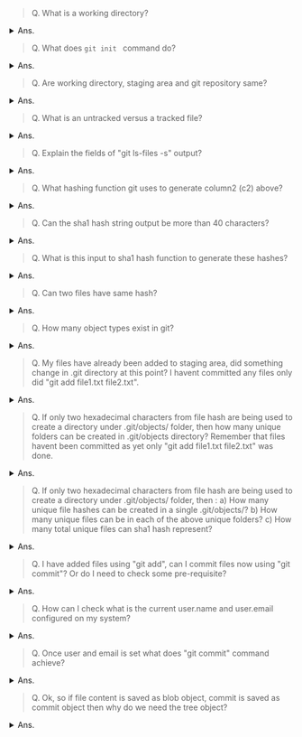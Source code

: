 > Q. What is a working directory?
<details><summary>Ans.</summary>
<p>

```
It is the directory from where "git init" was run.
If "git init" was run from within "/apps/myDir" then "/apps/myDir/" is working directory.
$ pwd
/apps/
$ mkdir myDir
$ cd /apps/myDir
$ git init
```
</p>
</details>


> Q. What does ```git init ``` command do?
<details><summary>Ans.</summary>
<p>

```
git init creates a .git folder inside the folder from where the "git init" was run.
If "git init" was run from "/apps/myDir" then 
we will see "/apps/myDir/.git" folder after running init.
.git is the folder which git uses to track the 
various objects within a working directory (/apps/myDir/ in our case).
```
</p>
</details>


> Q. Are working directory, staging area and git repository same?
<details><summary>Ans.</summary>
<p>

```
Different. Between a file creation and until its committed it in git repo,
it is present in either one or more of these directories:

1) Working Directory:
This is where you ran git init command (has .git folder)
This is where you create the files/folders. Basically your code folder.

2) Staging Area:
This is where file gets added by using add command.
Exa. git add <filename> adds file to staging area.

3) Git Repository:
This is where file gets addded once an added file gets committed using commit command.
Exa. git commit -m "Message"
```
</p>
</details>


> Q. What is an untracked versus a tracked file?
<details><summary>Ans.</summary>
<p>

```
1) Untracked files:
Files which have been created by user but not added
to staging area using "git add". Untracked files are
shown in red in "git status" output.

2) Tracked files:
Files which have been addded to staging area but
haven't been committed as yet. Only "git add" has
been performed on these files, not "git commit".
Tracked files are shown in green in "git status" output.
```
</p>
</details>



> Q. Explain the fields of "git ls-files -s" output?
<details><summary>Ans.</summary>
<p>

```
c1     c2                                       c3      c4
100644 e69de29bb2d1d6434b8b29ae775ad8c2e48c5391 0       file1.txt

Below are explanation of c1, c2, c3 and c4:
1) 100644    - c1 defines type of file and its permission
               (100 being regular file 644 being it permission out of 777)
2) e69de2... - c2 this is the hash of the file1.txt
3) 0         - c3 denotes how many versions of files exist in 
               the repo. 0 denotes 0th version (only one version)
4) file1.txt - c4 is the file name in staging area.
```
</p>
</details>

> Q. What hashing function git uses to generate column2 (c2) above?
<details><summary>Ans.</summary>
<p>

```
SHA1. Its output is a 40 characters long hexadecimal string
```
</p>
</details>


> Q. Can the sha1 hash string output be more than 40 characters?
<details><summary>Ans.</summary>
<p>

```
No. Since SHA1 generates 160 bits long hash and each character 
in hash string is a hexadecimal char (4 bits), hence
the hashing string can't be greater or less than 40 characters.
160 bits hash output / 4 bits to represent one hexadecimal character = 40 hexadecimal characters.
```
</p>
</details>

> Q. What is this input to sha1 hash function to generate these hashes?
<details><summary>Ans.</summary>
<p>

```
The hash is generated using 4 elements:
- type of object being staged/tracked.
- size of object
- padding null character '\0'
- file content.
```
</p>
</details>

> Q. Can two files have same hash?
<details><summary>Ans.</summary>
<p>

```
Yes, if the object type, size and content of two files is same then their hash will be equal.
```
</p>
</details>

> Q. How many object types exist in git?
<details><summary>Ans.</summary>
<p>

```
There are four types of object:
1) blob - is used to store file data- it is generally a file.
2) commit - holds metadata for each change introduced in the repos. 
            It includes author, committer, commit-data, and log- messages.
3) tree - this is to reference filenames for the object types (files) and their hashes.
4) tag - arbitrary human-readable name to a specific object usually a commit.
```
</p>
</details>

> Q. My files have already been added to staging area, 
did something change in .git directory at this point?
I havent committed any files only did "git add file1.txt file2.txt".
<details><summary>Ans.</summary>
<p>

```
Once "git add" has been run, hash of the file objects gets created which can be
checkd using "git ls-files -s".

For every hash (therefore object) a directory/file gets created in .git/ folder. 
The naming convention of the file is as follows:

For a hash e69de29bb2d1d6434b8b29ae775ad8c2e48c5391 following will be dir structure:

$ workingDirectory/.git/<firstTwoHashCharacters/<Last38HasCharactersFileName>

$ /apps/myDir/.git/objects/e6/9de29bb2d1d6434b8b29ae775ad8c2e48c5391
```
</p>
</details>

> Q. If only two hexadecimal characters from file hash are being used to create a directory under .git/objects/ folder,
then how many unique folders can be created in .git/objects directory?
Remember that files havent been committed as yet only "git add file1.txt file2.txt" was done.
<details><summary>Ans.</summary>
<p>

```
Bit of bit theory first:

Let's say you have one bit "X" to represent folder name, 
then you have only two options, either 0 or 1, which can be stored in "X". 
Hence only two folderNames are possible with a single bit "X".
i.e folderName 0 and folderName 1.

If you had 2 bits "XY" to represent folder name, 
now you can assign four folder names i.e. 00, 01, 10 and 11.

3 bits "XYZ", can assign eight folder names. 
i.e. 000, 001, 010, 011, 100, 101, 110, 111.

So having a total of N placeholders ( length("XYZ....") = N) 
where each one of these N placeholders can carry one out of M values
( M=2 in case of bit i.e. 0 or 1), will
make (M exponent N) naming values.

In above examples of "X", "XY" and "XYZ" we got
2 exp 1= 2 for "X" where M=2 (either 0 or 1) and N=1 length of "X"
2 exp 2= 4 for "XY" where M=2 (either 0 or 1) and N=3 length of "XY"
2 exp 3= 8 for "XYZ"... and so on 

With that under belt we know in case of git, it chooses first two hexadecimal
characters as folder name. Since each hexadecimal character is 4 bits long,
so in total git can use 4+4 = 8 bits to represent each folder. 

Hence total folders will be 2 exp N = 2 exp 8 = 256 folders.
$ workingDirectory/.git/<firstTwoHashCharacters/<Last38HasCharactersFileName>

In our example by adding file to staging area git 
created below directory and put a single file in it. 
Since the hash for our file was e69de29bb2d1d6434b8b29ae775ad8c2e48c5391, 
hence filename was created as:
/apps/myDir/.git/objects/e6/9de29bb2d1d6434b8b29ae775ad8c2e48c5391

where "e6" is folder and remaining 38 were used as filename.
```
</p>
</details>


> Q. If only two hexadecimal characters from file hash 
are being used to create a directory under .git/objects/ folder, then :
  a) How many unique file hashes can be created in a single .git/objects/<aGivenDirectory>?
  b) How many unique files can be in each of the above unique folders?
  c) How many total unique files can sha1 hash represent?
<details><summary>Ans.</summary>
<p>

```
If two char are used for folder name from the file hash
hence we have 
M = 2 (either 0 or 1)
N = 2 char * 4 bits per hex char

Hence, a total of 2 exp 8 = 256 folders.


Number of unique files per folder will be:
M = 2
N = 38 char * 4 bits per hex char

Hence a toal of 2 exp 152 unique files per folder.

Total number of unique folder/file combination will then be:
Total unique folders * Total unique files per folder
= (256) * (2 exp 152) ...... (xx)


Not surpisingly this is actually 2 exp 160 where 160 bits
was how long a sha1 hash was.

Since 256 = 2 exp 8
hence (xx) above becomes (2 exp 8) * (2 exp 152) = 2 exp (8+152) = 2 exp 160
```
</p>
</details>


> Q. I have added files using "git add", can I commit files now using "git commit"?
Or do I need to check some pre-requisite?
<details><summary>Ans.</summary>
<p>

```
If user.name and user.email is already configured then there is no pre-req needed
to commit files. If not, we need to configure user name and email.
```
</p>
</details>

> Q. How can I check what is the current user.name and user.email
configured on my system?
<details><summary>Ans.</summary>
<p>

```bash
#Using "git config" command
$ git config user.name
$ git config user.email
$ git config --list | grep user
```
</p>
</details>


> Q. Once user and email is set what does "git commit" command achieve?
<details><summary>Ans.</summary>
<p>

```
"git commit" achieves following:

1) Save the files from staging area to the git repository (or database if you want to call it).

2) Creates additional hash objects to track the commit, mainly:
   a) Commit object: Has details like which author name and email, committer name,
      parent hash (previous commit to current commit) and email and tree object for this commit. 
   b) Tree object: contains the reference of all the files and their types
      which were committed as part of this commit.

##Below is the content of a commit object which shows reference to tree, author and committer
$git cat-file -p <hash of commit object>
tree 05ca2475d3c2f22ff8835bb202c56b174603c5ff
author Your Name <you@example.com> 1609628181 +0000
committer Your Name <you@example.com> 1609628181 +0000

#Tree object content showing the list of blobs and their names added as part of the commit.
$git cat-file -p <hash of tree object for above commit object first line>
100644 blob e69de29bb2d1d6434b8b29ae775ad8c2e48c5391    file1.txt
100644 blob e69de29bb2d1d6434b8b29ae775ad8c2e48c5391    file2.txt
```
</p>
</details>

> Q. Ok, so if file content is saved as blob object, commit is saved as commit object
then why do we need the tree object?
<details><summary>Ans.</summary>
<p>

```
A blob object is built using file content and 
some other "things" hashed together (object type [blob], size and null).
Tree object is a way to connect hash string to its filename, type and permissions.

#You can use below snippet to find each type of object 
#which gets created after a commit.
#
#
#/bin/bash
WORKDIR=$(pwd); 
OBJDIR=$WORKDIR/.git/objects/; 
cd ${OBJDIR};
clear;
echo;echo;
echo "|-> Obj Dir : "${OBJDIR}; 
find . -type f | while read fileName; 
do 
   HASH=`echo ${fileName}|sed "s/\.//g" | sed "s/\///g"` ;
   echo "|  |--> File Name: "${fileName}; 
   echo "|  |   |--> File Hash : "${HASH}; 
   echo "|  |   |--> File Type : "`git cat-file -t ${HASH}`;
   echo "|  |   |--> File Size : "`git cat-file -s ${HASH}` ; 
   echo "|  |   |--> File Data : ";
   git cat-file -p ${HASH}| while read line; 
   do 
      echo "|  |     "${line};
   done; 
   echo "|  | "; 
   echo "|  | ";
done; 
cd ${WORKDIR}

```
</p>
</details>

